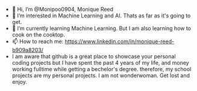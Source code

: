- 👋 Hi, I’m @Monipoo0904, Monique Reed
- 👀 I’m interested in Machine Learning and AI. Thats as far as it's going to get.
- 🌱 I’m currently learning Machine Learning. But I am also learning how to cook on the cooktop.
- 📫 How to reach me: https://www.linkedin.com/in/monique-reed-b909a8203/
 - I am aware that github is a great place to showcase your personal coding projects but I have spent the past 4 years of my life, and money working fulltime while getting a bechelor's degree. therefore, my school projects are my personal projects. I am not wonderwoman. Get lost and enjoy.
<!---
Monipoo0904/Monipoo0904 is a ✨ special ✨ repository because its `README.md` (this file) appears on your GitHub profile.
You can click the Preview link to take a look at your changes.
- 💞️ I’m looking to collaborate on ...

--->
